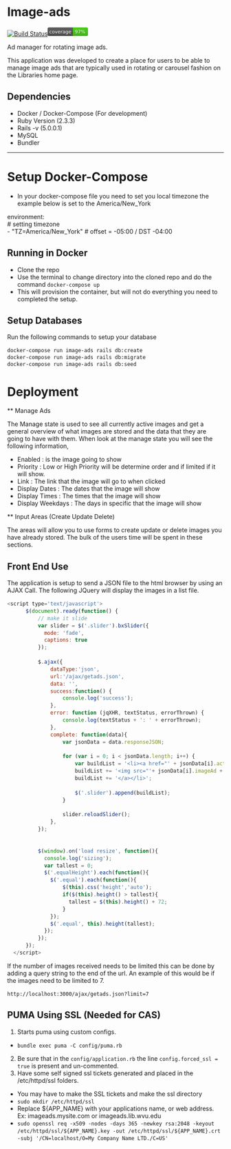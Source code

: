 # Image-ads

[![Build Status](https://travis-ci.org/wvulibraries/image-ads.svg?branch=master)](https://travis-ci.org/wvulibraries/image-ads)![Coverage Status](/image-ads/coverage/coverage.png?raw=true)

Ad manager for rotating image ads.

This application was developed to create a place for users to be able to manage image ads that are typically used in rotating or carousel fashion on the Libraries home page.  

## Dependencies
  - Docker / Docker-Compose (For development)
  - Ruby Version (2.3.3)
  - Rails -v (5.0.0.1)
  - MySQL
  - Bundler
---

# Setup Docker-Compose
  - In your docker-compose file you need to set you local timezone the example below is set to the America/New_York

  environment:<br>
    # setting timezone<br>
    - "TZ=America/New_York" # offset = -05:00 / DST -04:00

## Running in Docker

  - Clone the repo
  - Use the terminal to change directory into the cloned repo and do the command `docker-compose up`
  - This will provision the container, but will not do everything you need to completed the setup.

## Setup Databases
Run the following commands to setup your database

    docker-compose run image-ads rails db:create
    docker-compose run image-ads rails db:migrate
    docker-compose run image-ads rails db:seed

# Deployment

** Manage Ads

The Manage state is used to see all currently active images and get a general overview of what images are stored and the data that they are going to have with them.  When look at the manage state you will see the following information,

 - Enabled : is the image going to show
 - Priority : Low or High Priority will be determine order and if limited if it will show.  
 - Link : The link that the image will go to when clicked
 - Display Dates : The dates that the image will show
 - Display Times : The times that the image will show
 - Display Weekdays : The days in specific that the image will show

** Input Areas (Create Update Delete)

The areas will allow you to use forms to create update or delete images you have already stored.  The bulk of the users time will be spent in these sections.

## Front End Use

The application is setup to send a JSON file to the html browser by using an AJAX Call. The following JQuery will display the images in a list file.   

``` javascript
<script type='text/javascript'>
      $(document).ready(function() {
          // make it slide
          var slider = $('.slider').bxSlider({
            mode: 'fade',
            captions: true
          });

          $.ajax({
              dataType:'json',
              url:'/ajax/getads.json',
              data: '',
              success:function() {
                  console.log('success');
              },
              error: function (jqXHR, textStatus, errorThrown) {
                  console.log(textStatus + ': ' + errorThrown);
              },
              complete: function(data){
                  var jsonData = data.responseJSON;

                  for (var i = 0; i < jsonData.length; i++) {
                      var buildList = '<li><a href="' + jsonData[i].actionUrl +'">';
                      buildList += '<img src="'+ jsonData[i].imageAd +'" alt="' + jsonData[i].altText + '" title="' + jsonData[i].name + '" />';
                      buildList += '</a></li>';

                      $('.slider').append(buildList);
                  }

                  slider.reloadSlider();
              },
          });


          $(window).on('load resize', function(){
            console.log('sizing');
            var tallest = 0;
            $('.equalHeight').each(function(){
              $('.equal').each(function(){
                  $(this).css('height','auto');
                  if($(this).height() > tallest){
                    tallest = $(this).height() + 72;
                  }
              });
              $('.equal', this).height(tallest);
            });
          });
      });
  </script>
 ```


If the number of images received needs to be limited this can be done by adding a query string to the end of the url.  An example of this would be if the images need to be limited to 7.  

	http://localhost:3000/ajax/getads.json?limit=7

## PUMA Using SSL (Needed for CAS)

1. Starts puma using custom configs.
  - `bundle exec puma -C config/puma.rb`
2. Be sure that in the `config/application.rb` the line `config.forced_ssl = true` is present and un-commented.
3. Have some self signed ssl tickets generated and placed in the /etc/httpd/ssl folders.
  - You may have to make the SSL tickets and make the ssl directory
  - `sudo mkdir /etc/httpd/ssl`
  - Replace ${APP_NAME} with your applications name, or web address.  Ex: imageads.mysite.com or imageads.lib.wvu.edu
  - `sudo openssl req -x509 -nodes -days 365 -newkey rsa:2048 -keyout /etc/httpd/ssl/${APP_NAME}.key -out /etc/httpd/ssl/${APP_NAME}.crt -subj '/CN=localhost/O=My Company Name LTD./C=US'`
